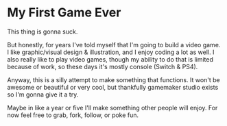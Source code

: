 # My First Game Ever

This thing is gonna suck.

But honestly, for years I've told myself that I'm going to build a video game. I like graphic/visual design & illustration, and I enjoy coding a lot as well. I also really like to play video games, though my ability to do that is limited because of work, so these days it's mostly console (Switch & PS4).

Anyway, this is a silly attempt to make something that functions. It won't be awesome or beautiful or very cool, but thankfully gamemaker studio exists so I'm gonna give it a try.

Maybe in like a year or five I'll make something other people will enjoy. For now feel free to grab, fork, follow, or poke fun.
